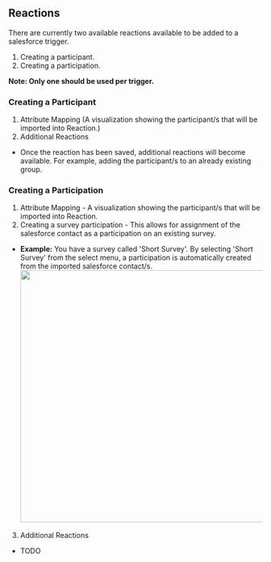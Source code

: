 ## Reactions

There are currently two available reactions available to be added to a salesforce trigger.
  1. Creating a participant.
  2. Creating a participation.

**Note: Only one should be used per trigger.**

### Creating a Participant
  
1. Attribute Mapping (A visualization showing the participant/s that will be imported into Reaction.)
2. Additional Reactions
  * Once the reaction has been saved, additional reactions will become available. For example, adding the participant/s to an already existing group.

### Creating a Participation

1. Attribute Mapping - A visualization showing the participant/s that will be imported into Reaction. 
2. Creating a survey participation - This allows for assignment of the salesforce contact as a participation on an existing survey.
  * **Example:** You have a survey called 'Short Survey'. By selecting 'Short Survey' from the select menu, a participation is automatically created from the imported salesforce contact/s.
  <img src="https://raw.githubusercontent.com/p60/reaction_docs/master/shared/screenshots/triggers/create_participation_for_survey.png" width='600' height='500'></image>
3. Additional Reactions
  * TODO


